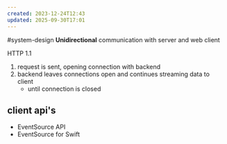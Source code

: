 ```yaml
---
created: 2023-12-24T12:43
updated: 2025-09-30T17:01
---
```

#system-design 
**Unidirectional** communication with server and web client

HTTP 1.1

1. request is sent, opening connection with backend
2. backend leaves connections open and continues streaming data to client
    - until connection is closed

## client api's
- EventSource API
- EventSource for Swift
